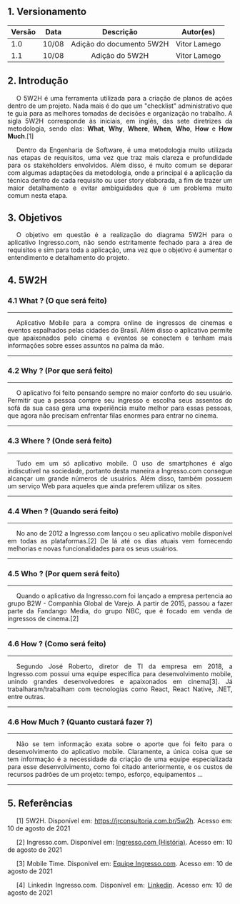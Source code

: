 ## 1. Versionamento

|Versão|Data|Descrição|Autor(es)|
|------|----|---------|---------|
|1.0|10/08|<center>Adição do documento 5W2H</center>|<center>Vitor Lamego</center>|
|1.1|10/08|<center>Adição do 5W2H</center>|<center>Vitor Lamego</center>|


## 2. Introdução
<p style="text-align: justify; text-indent: 20px">O 5W2H é uma ferramenta utilizada para a criação de planos de ações dentro de um projeto. Nada mais é do que um "checklist" administrativo que te guia para as melhores tomadas de decisões e organização no trabalho. A sigla 5W2H corresponde às iniciais, em inglês, das sete diretrizes da metodologia, sendo elas: <b>What</b>, <b>Why</b>, <b>Where</b>, <b>When</b>, <b>Who</b>, <b>How</b> e <b>How Much</b>.[1]</p>
<p style="text-align: justify; text-indent: 20px">Dentro da Engenharia de Software, é uma metodologia muito utilizada nas etapas de requisitos, uma vez que traz mais clareza e profundidade para os stakeholders envolvidos. Além disso, é muito comum se deparar com algumas adaptações da metodologia, onde a principal é a aplicação da técnica dentro de cada requisito ou user story elaborada, a fim de trazer um maior detalhamento e evitar ambiguidades que é um problema muito comum nesta etapa.</p>

## 3. Objetivos
<p style="text-align: justify; text-indent: 20px">O objetivo em questão é a realização do diagrama 5W2H para o aplicativo Ingresso.com, não sendo estritamente fechado para a área de requisitos e sim para toda a aplicação, uma vez que o objetivo é aumentar o entendimento e detalhamento do projeto.</p>

## 4. 5W2H
### 4.1 What ? (O que será feito)
<hr>
<p style="text-align: justify; text-indent: 20px">Aplicativo Mobile para a compra online de ingressos de cinemas e eventos espalhados pelas cidades do Brasil. Além disso o aplicativo permite que apaixonados pelo cinema e eventos se conectem e tenham mais informações sobre esses assuntos na palma da mão.</p>
<hr>

### 4.2 Why ? (Por que será feito)
<hr>
<p style="text-align: justify; text-indent: 20px">O aplicativo foi feito pensando sempre no maior conforto do seu usuário. Permitir que a pessoa compre seu ingresso e escolha seus assentos do sofá da sua casa gera uma experiência muito melhor para essas pessoas, que agora não precisam enfrentar filas enormes para entrar no cinema.</p>
<hr>

### 4.3 Where ? (Onde será feito)
<hr>
<p style="text-align: justify; text-indent: 20px">Tudo em um só aplicativo mobile. O uso de smartphones é algo indiscutível na sociedade, portanto desta maneira a Ingresso.com consegue alcançar um grande números de usuários. Além disso, também possuem um serviço Web para aqueles que ainda preferem utilizar os sites.</p>
<hr>

### 4.4 When ? (Quando será feito)
<hr>
<p style="text-align: justify; text-indent: 20px">No ano de 2012 a Ingresso.com lançou o seu aplicativo mobile disponível em todas as plataformas.[2] De lá até os dias atuais vem fornecendo melhorias e novas funcionalidades para os seus usuários.</p>
<hr>

### 4.5 Who ? (Por quem será feito)
<hr>
<p style="text-align: justify; text-indent: 20px">Quando o aplicativo da Ingresso.com foi lançado a empresa pertencia ao grupo B2W - Companhia Global de Varejo. A partir de 2015, passou a fazer parte da Fandango Media, do grupo NBC, que é focado em venda de ingressos de cinema.[2]</p>
<hr>

### 4.6 How ? (Como será feito)
<hr>
<p style="text-align: justify; text-indent: 20px">Segundo José Roberto, diretor de TI da empresa em 2018, a Ingresso.com possui uma equipe específica para desenvolvimento mobile, unindo grandes desenvolvedores e apaixonados em cinema[3]. Já trabalharam/trabalham com tecnologias como React, React Native, .NET, entre outras.</p>
<hr>

### 4.6 How Much ? (Quanto custará fazer ?)
<hr>
<p style="text-align: justify; text-indent: 20px">Não se tem informação exata sobre o aporte que foi feito para o desenvolvimento do aplicativo mobile. Claramente, a única coisa que se tem informação é a necessidade da criação de uma equipe especializada para esse desenvolvimento, como foi citado anteriormente, e os custos de recursos padrões de um projeto: tempo, esforço, equipamentos ...</p>
<hr>

## 5. Referências
<p style="text-align: justify; text-indent: 20px">[1] 5W2H. Disponível em: <a href="https://jrconsultoria.com.br/5w2h/" target="_blank">https://jrconsultoria.com.br/5w2h</a>. Acesso em: 10 de agosto de 2021 </p>
<p style="text-align: justify; text-indent: 20px">[2] Ingresso.com. Disponível em: <a href="https://www.ingresso.com/rio-de-janeiro/home/institucional/sobre" target="_blank">Ingresso.com (História)</a>. Acesso em: 10 de agosto de 2021 </p>
<p style="text-align: justify; text-indent: 20px">[3] Mobile Time. Disponível em: <a href="https://www.mobiletime.com.br/noticias/29/01/2018/ingresso-com-desenvolve-entrada-de-cinema-no-celular-com-holograma-digital" target="_blank">Equipe Ingresso.com</a>. Acesso em: 10 de agosto de 2021 </p>
<p style="text-align: justify; text-indent: 20px">[4] Linkedin Ingresso.com. Disponível em: <a href="https://www.linkedin.com/company/ingressocom/" target="_blank">Linkedin</a>. Acesso em: 10 de agosto de 2021 </p>
